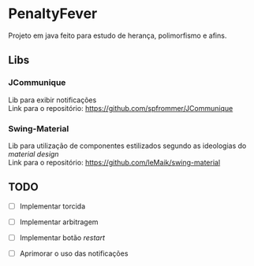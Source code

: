 # PenaltyFever
Projeto em java feito para estudo de herança, polimorfismo e afins.
## Libs
### JCommunique<br />
Lib para exibir notificações <br />
Link para o repositório: https://github.com/spfrommer/JCommunique <br />
### Swing-Material
Lib para utilização de componentes estilizados segundo as ideologias do <i>material design</i><br />
Link para o repositório: https://github.com/leMaik/swing-material <br />
## TODO
- [ ] Implementar torcida<br />
- [ ] Implementar arbitragem<br />
- [ ] Implementar botão <i>restart</i><br />
- [ ] Aprimorar o uso das notificações

